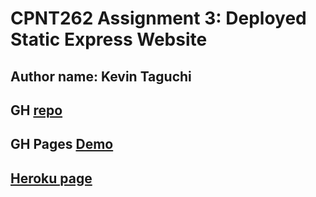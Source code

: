 # CPNT262 Assignment 3: Deployed Static Express Website
## Author name: Kevin Taguchi
## GH [repo](https://github.com/Kevin-234/cpnt262-a3)
## GH Pages [Demo](https://kevin-234.github.io/cpnt262-a3/)
## [Heroku page](https://cpnt262-a-3.herokuapp.com/)

